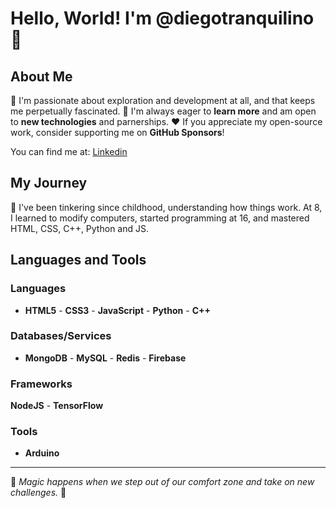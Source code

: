 # Hello, World! I'm @diegotranquilino 👋

## About Me
🔭 I'm passionate about exploration and development at all, and that keeps me perpetually fascinated.
📗 I'm always eager to **learn more** and am open to **new technologies** and parnerships.
❤️ If you appreciate my open-source work, consider supporting me on **GitHub Sponsors**!

You can find me at: <a href="[https://www.example.com](https://www.linkedin.com/in/diegotranquilino/)" target="_blank">Linkedin</a>


## My Journey
🧰 I've been tinkering since childhood, understanding how things work. At 8, I learned to modify computers, started programming at 16, and mastered HTML, CSS, C++, Python and JS.

## Languages and Tools
### Languages
- **HTML5** - **CSS3** - **JavaScript** - **Python** - **C++**

### Databases/Services
- **MongoDB** - **MySQL** - **Redis** - **Firebase**

### Frameworks
**NodeJS** - **TensorFlow**
### Tools
- **Arduino**

---

🌟 *Magic happens when we step out of our comfort zone and take on new challenges.* 🌟
